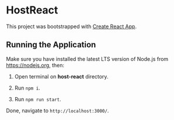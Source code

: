 # HostReact

This project was bootstrapped with [Create React App](https://github.com/facebook/create-react-app).

## Running the Application

Make sure you have installed the latest LTS version of Node.js from https://nodejs.org, then:

1. Open terminal on **host-react** directory.

1. Run `npm i`.

1. Run `npm run start`.

Done, navigate to `http://localhost:3000/`.

